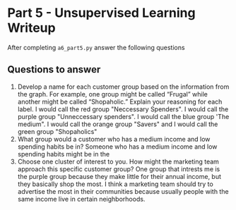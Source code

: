 # Part 5 - Unsupervised Learning Writeup

After completing `a6_part5.py` answer the following questions

## Questions to answer

1. Develop a name for each customer group based on the information from the graph. For example, one group might be called “Frugal” while another might be called “Shopaholic.” Explain your reasoning for each label.
    I would call the red group "Neccessary Spenders". I would call the purple group "Unneccessary spenders". I would call the blue group 'The medium". I would call the orange group "Savers" and I would call the green group "Shopaholics"
2. What group would a customer who has a medium income and low spending habits be in?
    Someone who has a medium income and low spending habits might be in the 
3. Choose one cluster of interest to you. How might the marketing team approach this specific customer group?
    One group that intrests me is the purple group because they make little for their annual income, but they basically shop the most. I think a marketing team should try to advertise the most in their communities because usually people with the same income live in certain neighborhoods. 

